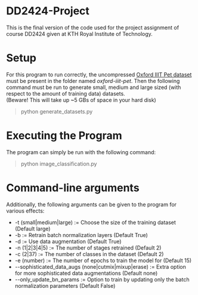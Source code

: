 # DD2424-Project

This is the final version of the code used for the project assignment of course DD2424 given at KTH Royal Institute of Technology. 
# Setup
For this program to run correctly, the uncompressed [Oxford IIIT Pet dataset](https://www.robots.ox.ac.uk/~vgg/data/pets/) must be present in the folder named *oxford-iiit-pet*. Then the following command must be run to generate small, medium and large sized (with respect to the amount of training data) datasets.  
(Beware! This will take up ~5 GBs of space in your hard disk) 
> python generate_datasets.py

# Executing the Program
The program can simply be run with the following command:
> python image_classification.py

# Command-line arguments
Additionally, the following arguments can be given to the program for various effects:
* -t (small|medium|large) := Choose the size of the training dataset (Default large)
* -b := Retrain batch normalization layers (Default True)
* -d := Use data augmentation (Default True)
* -n (1|2|3|4|5) := The number of stages retrained (Default 2)
* -c (2|37) := The number of classes in the dataset (Default 2)
* -e (number) := The number of epochs to train the model for (Default 15)
* --sophisticated_data_augs (none|cutmix|mixup|erase) := Extra option for more sophisticated data augmentations (Default none)
* --only_update_bn_params := Option to train by updating only the batch normalization parameters (Default False)
